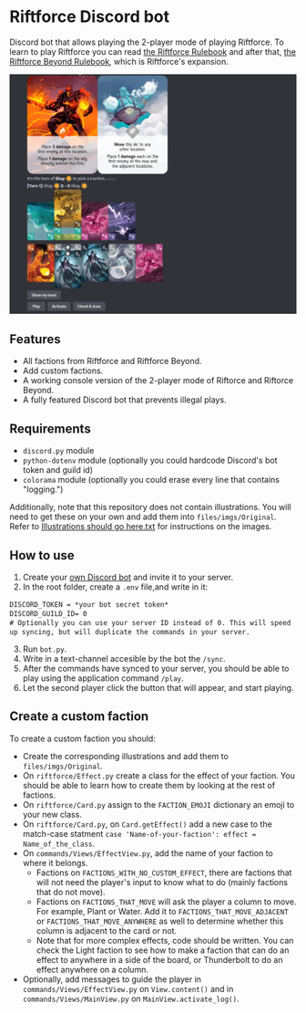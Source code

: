 # Riftforce Discord bot

Discord bot that allows playing the 2-player mode of playing Riftforce. To learn to play Riftforce you can read [the Riftforce Rulebook](files/Rulebook.pdf) and after that, [the Riftforce Beyond Rulebook](files/Rulebook%20Expansion.pdf), which is Riftforce's expansion.

![This is a generated board, but this could be a real position. Not on turn 1 tho.](files/imgs/showcase.png)

## Features

- All factions from Riftforce and Riftforce Beyond.
- Add custom factions.
- A working console version of the 2-player mode of Riftorce and Riftorce Beyond.
- A fully featured Discord bot that prevents illegal plays.

## Requirements

- `discord.py` module
- `python-dotenv` module (optionally you could hardcode Discord's bot token and guild id)
- `colorama` module (optionally you could erase every line that contains "logging.")

Additionally, note that this repository does not contain illustrations. You will need to get these on your own and add them into `files/imgs/Original`. Refer to [Illustrations should go here.txt](files/imgs/Original/Illustrations%20should%20go%20here.txt) for instructions on the images.


## How to use

1. Create your [own Discord bot](https://discord.com/developers/applications) and invite it to your server.
2. In the root folder, create a `.env` file,and write in it:
```
DISCORD_TOKEN = *your bot secret token*
DISCORD_GUILD_ID= 0
# Optionally you can use your server ID instead of 0. This will speed up syncing, but will duplicate the commands in your server.
```

3. Run `bot.py`. 
4. Write in a text-channel accesible by the bot the `/sync`.
5. After the commands have synced to your server, you should be able to play using the application command `/play`.
6. Let the second player click the button that will appear, and start playing.
  
## Create a custom faction

To create a custom faction you should:

- Create the corresponding illustrations and add them to `files/imgs/Original`.
- On `riftforce/Effect.py` create a class for the effect of your faction. You should be able to learn how to create them by looking at the rest of factions.
- On `riftforce/Card.py` assign to the `FACTION_EMOJI` dictionary an emoji to your new class. 
- On `riftforce/Card.py`, on `Card.getEffect()` add a new case to the match-case statment `case 'Name-of-your-faction': effect = Name_of_the_class`.
- On `commands/Views/EffectView.py`, add the name of your faction to where it belongs. 
  - Factions on `FACTIONS_WITH_NO_CUSTOM_EFFECT`, there are factions that will not need the player's input to know what to do (mainly factions that do not move).
  - Factions on `FACTIONS_THAT_MOVE` will ask the player a column to move. For example, Plant or Water. Add it to `FACTIONS_THAT_MOVE_ADJACENT` or `FACTIONS_THAT_MOVE_ANYWHERE` as well to determine whether this column is adjacent to the card or not.
  - Note that for more complex effects, code should be written. You can check the Light faction to see how to make a faction that can do an effect to anywhere in a side of the board, or Thunderbolt to do an effect anywhere on a column.
- Optionally, add messages to guide the player in `commands/Views/EffectView.py` on ``View.content()`` and in `commands/Views/MainView.py` on `MainView.activate_log()`.